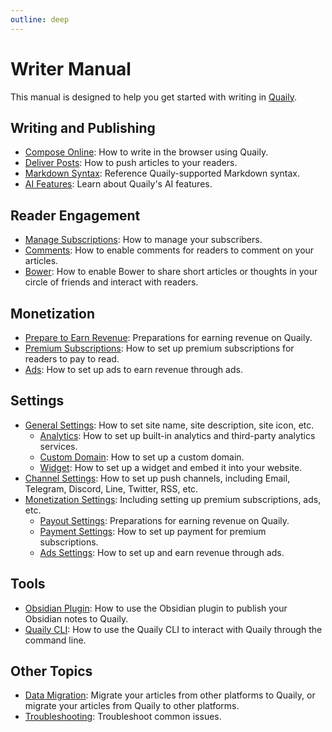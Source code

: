 ```yaml
---
outline: deep
---
```


# Writer Manual

This manual is designed to help you get started with writing in [Quaily](https://quaily.com).

## Writing and Publishing

- [Compose Online](./compose-online): How to write in the browser using Quaily.
- [Deliver Posts](./delivery): How to push articles to your readers.
- [Markdown Syntax](./markdown-syntax): Reference Quaily-supported Markdown syntax.
- [AI Features](./ai): Learn about Quaily's AI features.

## Reader Engagement

- [Manage Subscriptions](./subscriptions): How to manage your subscribers.
- [Comments](./comments): How to enable comments for readers to comment on your articles.
- [Bower](./bower): How to enable Bower to share short articles or thoughts in your circle of friends and interact with readers.

## Monetization

- [Prepare to Earn Revenue](./monetization): Preparations for earning revenue on Quaily.
- [Premium Subscriptions](./premium): How to set up premium subscriptions for readers to pay to read.
- [Ads](./ads): How to set up ads to earn revenue through ads.

## Settings

- [General Settings](./general-settings): How to set site name, site description, site icon, etc.
  - [Analytics](./analytics-settings): How to set up built-in analytics and third-party analytics services.
  - [Custom Domain](./domain-settings): How to set up a custom domain.
  - [Widget](./widget-settings): How to set up a widget and embed it into your website.
- [Channel Settings](./channel-settings): How to set up push channels, including Email, Telegram, Discord, Line, Twitter, RSS, etc.
- [Monetization Settings](./monetization-settings): Including setting up premium subscriptions, ads, etc.
  - [Payout Settings](./payout-settings): Preparations for earning revenue on Quaily.
  - [Payment Settings](./payment-settings): How to set up payment for premium subscriptions.
  - [Ads Settings](./ads-settings): How to set up and earn revenue through ads.

## Tools

- [Obsidian Plugin](./obsidian-plugin): How to use the Obsidian plugin to publish your Obsidian notes to Quaily.
- [Quaily CLI](./quail-cli): How to use the Quaily CLI to interact with Quaily through the command line.

## Other Topics

- [Data Migration](./migration): Migrate your articles from other platforms to Quaily, or migrate your articles from Quaily to other platforms.
- [Troubleshooting](./troubleshooting): Troubleshoot common issues.
